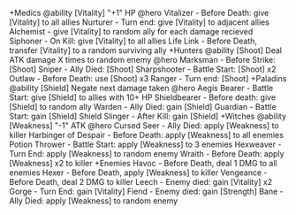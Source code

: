 +Medics
    @ability [Vitality] "+1" HP
    @hero
        Vitalizer - Before Death: give [Vitality] to all allies
        Nurturer - Turn end: give [Vitality] to adjacent allies
        Alchemist - give [Vitality] to random ally for each damage recieved
        Siphoner - On Kill: give [Vitality] to all allies
        Life Link - Before Death, transfer [Vitality] to a random surviving ally
+Hunters
    @ability [Shoot] Deal ATK damage X times to random enemy
    @hero
        Marksman - Before Strike: [Shoot]
        Sniper - Ally Died: [Shoot]
        Sharpshooter - Battle Start: [Shoot] x2
        Outlaw - Before Death: use [Shoot] x3
        Ranger - Turn end: [Shoot]
+Paladins
    @ability [Shield] Negate next damage taken
    @hero
        Aegis Bearer - Battle Start: give [Shield] to allies with 10+ HP
        Shieldbearer - Before death: give [Shield] to random ally
        Warden - Ally Died: gain [Shield]
        Guardian - Battle Start: gain [Shield]
        Shield Slinger - After Kill: gain [Shield]
+Witches
    @ability [Weakness] "-1" ATK
    @hero
        Cursed Seer - Ally Died: apply [Weakness] to killer
        Harbinger of Despair - Before Death: apply [Weakness] to all enemies
        Potion Thrower - Battle Start: apply [Weakness] to 3 enemies
        Hexweaver - Turn End: apply [Weakness] to random enemy
        Wraith - Before Death: apply [Weakness] x2 to killer
+Enemies
    Havoc - Before Death, deal 1 DMG to all enemies
    Hexer - Before Death, apply [Weakness] to killer 
    Vengeance - Before Death, deal 2 DMG to killer
    Leech - Enemy died: gain [Vitality] x2
    Gorge - Turn End: gain [Vitality]
    Fiend  - Enemy died: gain [Strength]
    Bane - Ally Died: apply [Weakness] to random enemy